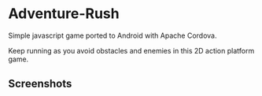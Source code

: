 # Adventure-Rush
Simple javascript game ported to Android with Apache Cordova.

Keep running as you avoid obstacles and enemies in this 2D action platform game.

## Screenshots


